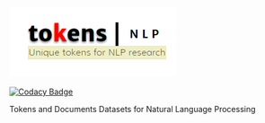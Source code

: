 
![TOKENS](tokens.png)

[![Codacy Badge](https://api.codacy.com/project/badge/Grade/1afa00d5a82544a7bf2847d5609cc1a6)](https://app.codacy.com/manual/racherb/tokens?utm_source=github.com&utm_medium=referral&utm_content=racherb/tokens&utm_campaign=Badge_Grade_Dashboard)

Tokens and Documents Datasets for Natural Language Processing
